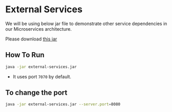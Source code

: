 # External Services

We will be using below jar file to demonstrate other service dependencies in our Microservices architecture.

Please download [this jar](https://github.com/vinsguru/spring-webflux-course/raw/master/01-external-services/external-services.jar)

## How To Run

```bash
java -jar external-services.jar
```
- It uses port `7070` by default.

## To change the port

```bash
java -jar external-services.jar --server.port=8080
```
